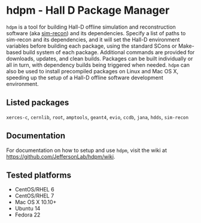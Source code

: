 # hdpm - Hall D Package Manager
`hdpm` is a tool for building Hall-D offline simulation and reconstruction software (aka [sim-recon](https://github.com/JeffersonLab/sim-recon)) and its dependencies. Specify a list of paths to sim-recon and its dependencies, and it will set the Hall-D environment variables before building each package, using the standard SCons or Make-based build system of each package. Additional commands are provided for downloads, updates, and clean builds. Packages can be built individually or all in turn, with dependency builds being triggered when needed. `hdpm` can also be used to install precompiled packages on Linux and Mac OS X, speeding up the setup of a Hall-D offline software development environment.

## Listed packages
`xerces-c`, `cernlib`, `root`, `amptools`, `geant4`, `evio`, `ccdb`, `jana`, `hdds`, `sim-recon`

## Documentation
For documentation on how to setup and use `hdpm`, visit the wiki at https://github.com/JeffersonLab/hdpm/wiki.

## Tested platforms
- CentOS/RHEL 6
- CentOS/RHEL 7
- Mac OS X 10.10+
- Ubuntu 14
- Fedora 22
